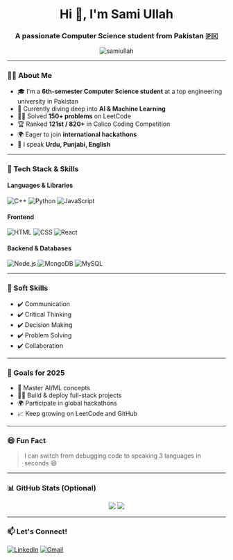 <h1 align="center">Hi 👋, I'm Sami Ullah</h1>
<h3 align="center">A passionate Computer Science student from Pakistan 🇵🇰</h3>

<p align="center">
  <img src="https://komarev.com/ghpvc/?username=samiullah&label=Profile%20views&color=0e75b6&style=flat" alt="samiullah" />
</p>

---

### 👨‍💻 About Me
- 🎓 I’m a **6th-semester Computer Science student** at a top engineering university in Pakistan  
- 🧠 Currently diving deep into **AI & Machine Learning**  
- 🧑‍💻 Solved **150+ problems** on LeetCode  
- 🏆 Ranked **121st / 820+** in Calico Coding Competition  
- 🌍 Eager to join **international hackathons**  
- 💬 I speak **Urdu, Punjabi, English**

---

### 🔧 Tech Stack & Skills
#### Languages & Libraries
![C++](https://img.shields.io/badge/C++-00599C?style=for-the-badge&logo=cplusplus&logoColor=white)
![Python](https://img.shields.io/badge/Python-3776AB?style=for-the-badge&logo=python&logoColor=white)
![JavaScript](https://img.shields.io/badge/JavaScript-F7DF1E?style=for-the-badge&logo=javascript&logoColor=black)

#### Frontend
![HTML](https://img.shields.io/badge/HTML5-e34c26?style=for-the-badge&logo=html5&logoColor=white)
![CSS](https://img.shields.io/badge/CSS3-1572B6?style=for-the-badge&logo=css3&logoColor=white)
![React](https://img.shields.io/badge/React-20232a?style=for-the-badge&logo=react&logoColor=61dafb)

#### Backend & Databases
![Node.js](https://img.shields.io/badge/Node.js-339933?style=for-the-badge&logo=nodedotjs&logoColor=white)
![MongoDB](https://img.shields.io/badge/MongoDB-4ea94b?style=for-the-badge&logo=mongodb&logoColor=white)
![MySQL](https://img.shields.io/badge/MySQL-00758F?style=for-the-badge&logo=mysql&logoColor=white)

---

### 🧠 Soft Skills
- ✔️ Communication  
- ✔️ Critical Thinking  
- ✔️ Decision Making  
- ✔️ Problem Solving  
- ✔️ Collaboration  

---

### 🎯 Goals for 2025
- 🚀 Master AI/ML concepts  
- 🧑‍💻 Build & deploy full-stack projects  
- 🌍 Participate in global hackathons  
- 📈 Keep growing on LeetCode and GitHub  

---

### 😄 Fun Fact
> I can switch from debugging code to speaking 3 languages in seconds 😄

---

### 📊 GitHub Stats (Optional)
<p align="center">
  <img src="https://github-readme-stats.vercel.app/api?username=samiullah&show_icons=true&theme=tokyonight" />
  <img src="https://github-readme-stats.vercel.app/api/top-langs/?username=samiullah&layout=compact&theme=tokyonight" />
</p>

---

### 📫 Let's Connect!
[![LinkedIn](https://img.shields.io/badge/LinkedIn-blue?style=for-the-badge&logo=linkedin&logoColor=white)](https://linkedin.com/in/your-profile)
[![Gmail](https://img.shields.io/badge/Gmail-red?style=for-the-badge&logo=gmail&logoColor=white)](mailto:your-email@gmail.com)


